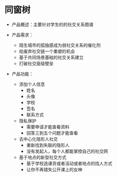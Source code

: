 # 同窗树

- 产品概述：主要针对学生的的社交关系图谱

- 产品需求：
  - 陌生城市的孤独感成为弱社交关系的催化剂
  - 给废弃社交链一个重塑的机会
  - 基于共同场景基础的社交关系建立
  - 打破社交层级壁垒

- 产品功能：
  - 添加个人信息
    - 姓名
    - 头像
    - 学校
    - 签名
    - 联系方式
  - 隐私保护
    - 需要申请才能查看资料
    - 回答三到五个问题才能查看
  - 去中心化隐形人社交
    - 重新找到失联的隐形人
    - 没有发起人，每个人都能掌控自己的社交网
  - 基于地点的新型社交方式
    - 基于学校选课货或者活动或者地点的找人方式
    - 让你不再错失公开课上的女神